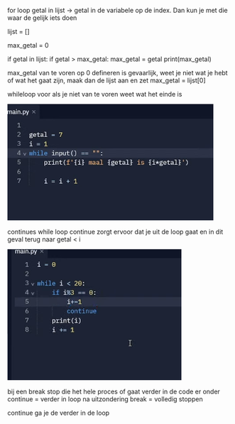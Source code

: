 for loop getal in lijst -> getal in de variabele op de index. 
Dan kun je met die waar de gelijk iets doen

lijst = []

max_getal = 0

if getal in lijst:
    if getal > max_getal:
        max_getal = getal
        print(max_getal)

max_getal van te voren op 0 defineren is gevaarlijk, weet je niet wat je hebt of wat het gaat zijn,
maak dan de lijst aan en zet max_getal = lijst[0]

whileloop voor als je niet van te voren weet wat het einde is 

![img.png](img.png)

continues while loop
continue zorgt ervoor dat je uit de loop gaat en in dit geval terug naar getal < i

![img_1.png](img_1.png)

bij een break stop die het hele proces of gaat verder in de code er onder
continue = verder in loop na uitzondering
break = volledig stoppen


continue ga je de verder in de loop
